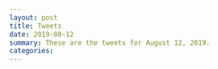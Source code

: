 ```yaml
---
layout: post
title: Tweets
date: 2019-08-12
summary: These are the tweets for August 12, 2019.
categories:
---
```


